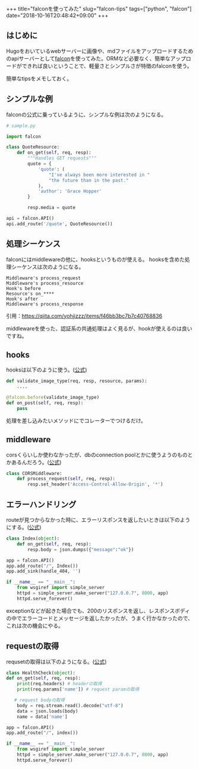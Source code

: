 +++
title="falconを使ってみた"
slug="falcon-tips"
tags=["python", "falcon"]
date="2018-10-16T20:48:42+09:00"
+++
## はじめに
Hugoをおいているwebサーバーに画像や、mdファイルをアップロードするためのapiサーバーとして[falcon](https://falconframework.org/)を使ってみた。ORMなど必要なく、簡単なアップロードができれば良いということで、軽量さとシンプルさが特徴のfalconを使う。

簡単なtipsをメモしておく。

## シンプルな例
falconの公式に乗っているように、シンプルな例は次のようになる。

```python
# sample.py

import falcon

class QuoteResource:
    def on_get(self, req, resp):
        """Handles GET requests"""
        quote = {
            'quote': (
                "I've always been more interested in "
                "the future than in the past."
            ),
            'author': 'Grace Hopper'
        }

        resp.media = quote

api = falcon.API()
api.add_route('/quote', QuoteResource())
```

## 処理シーケンス
falconにはmiddlewareの他に、hooksというものが使える。
hooksを含めた処理シーケンスは次のようになる。

```
Middleware's process_request
Middleware's process_resource
Hook's before
Resource's on_****
Hook's after
Middleware's process_response
```

引用：https://qiita.com/yohjizzz/items/f46bb3bc7b7c40768836

middlewareを使った、認証系の共通処理はよく見るが、hookが使えるのは良いですね。

## hooks
hooksは以下のように使う。([公式](https://falcon.readthedocs.io/en/stable/api/hooks.html))

```python
def validate_image_type(req, resp, resource, params):
	....

@falcon.before(validate_image_type)
def on_post(self, req, resp):
    pass
```

処理を差し込みたいメソッドにでコレーターでつけるだけ。


## middleware
corsくらいしか使わなかったが、dbのconnection poolとかに使うようのものとかあるんだろう。([公式](https://falcon.readthedocs.io/en/stable/api/middleware.html))

```python
class CORSMiddleware:
    def process_request(self, req, resp):
        resp.set_header('Access-Control-Allow-Origin', '*')
```

## エラーハンドリング
routeが見つからなかった時に、エラーリスポンスを返したいときは以下のようにする。([公式](https://falcon.readthedocs.io/en/stable/api/errors.html))


```python
class Index(object):
    def on_get(self, req, resp):
        resp.body = json.dumps({"message":"ok"})

app = falcon.API()
app.add_route("/", Index())
app.add_sink(handle_404, '')

if __name__ == "__main__":
    from wsgiref import simple_server
    httpd = simple_server.make_server("127.0.0.7", 8000, app)
    httpd.serve_forever()

```

exceptionなどが起きた場合でも、200のリスポンスを返し、レスポンスボディの中でエラーコードとメッセージを返したかったが、うまく行かなかったので、これは次の機会にやる。


## requestの取得
requsetの取得は以下のようになる。([公式](https://falcon.readthedocs.io/en/stable/api/request_and_response.html))

```python
class HealthCheck(object):
def on_get(self, req, resp):
	print(req.headers) # headerの取得
	print(req.params['name']) # request paramの取得

   # request bodyの取得
    body = req.stream.read().decode("utf-8")
    data = json.loads(body)
    name = data['name']

app = falcon.API()
app.add_route("/", index())

if __name__ == "__main__":
    from wsgiref import simple_server
    httpd = simple_server.make_server("127.0.0.7", 8000, app)
    httpd.serve_forever()
```

